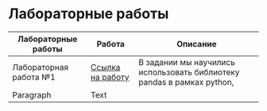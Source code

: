 # Лабораторные работы


| Лабораторные работы | Работа | Описание |
| --------------------------- | --------------------------- | --------------------------- |
| Лабораторная работа №1 | [Ссылка на работу](https://github.com/kvcarat/ML/blob/main/homework_1/homework2(%D0%B3%D0%BE%D1%82%D0%BE%D0%B2%D0%B0%D1%8F).ipynb) | В задании мы научились использовать библиотеку pandas в рамках python, |
| Paragraph | Text | |

